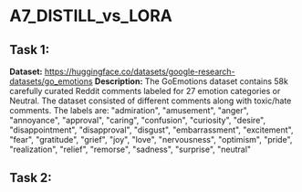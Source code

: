 # A7_DISTILL_vs_LORA
## Task 1:
**Dataset:** https://huggingface.co/datasets/google-research-datasets/go_emotions
**Description:** The GoEmotions dataset contains 58k carefully curated Reddit comments labeled for 27 emotion categories or Neutral. 
The dataset consisted of different comments along with toxic/hate comments.
The labels are: "admiration", "amusement", "anger", "annoyance", "approval", "caring", "confusion", "curiosity",
    "desire", "disappointment", "disapproval", "disgust", "embarrassment", "excitement", "fear",
    "gratitude", "grief", "joy", "love", "nervousness", "optimism", "pride", "realization",
    "relief", "remorse", "sadness", "surprise", "neutral"

## Task 2:

